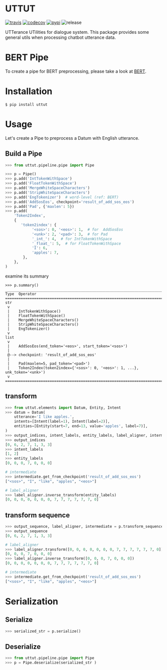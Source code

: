 # UTTUT

[![travis][travis-image]][travis-url]
[![codecov][codecov-image]][codecov-url]
[![pypi][pypi-image]][pypi-url]
![release][release-image]

[travis-image]: https://img.shields.io/travis/Yoctol/uttut.svg?style=flat
[travis-url]: https://travis-ci.org/Yoctol/uttut
[pypi-image]: https://img.shields.io/pypi/v/uttut.svg?style=flat
[pypi-url]: https://pypi.python.org/pypi/uttut
[codecov-image]: https://codecov.io/gh/Yoctol/uttut/branch/master/graph/badge.svg
[codecov-url]: https://codecov.io/gh/Yoctol/uttut
[release-image]: https://img.shields.io/github/release/Yoctol/uttut.svg


UTTerance UTilities for dialogue system. This package provides some general utils when processing chatbot utterance data.

# BERT Pipe

To create a pipe for BERT preprocessing, please take a look at [BERT](https://github.com/Yoctol/uttut/tree/master/uttut/pipeline/bert).

# Installation

```
$ pip install uttut
```

# Usage

Let's create a Pipe to preprocess a Datum with English utterance.

## Build a Pipe

```python
>>> from uttut.pipeline.pipe import Pipe

>>> p = Pipe()
>>> p.add('IntTokenWithSpace')
>>> p.add('FloatTokenWithSpace')
>>> p.add('MergeWhiteSpaceCharacters')
>>> p.add('StripWhiteSpaceCharacters')
>>> p.add('EngTokenizer')  # word-level (ref: BERT)
>>> p.add('AddSosEos', checkpoint='result_of_add_sos_eos')
>>> p.add('Pad', {'maxlen': 5})
>>> p.add(
    'Token2Index',
    {
       'token2index': {
            '<sos>': 0, '<eos>': 1,  # for  AddSosEos
            '<unk>': 2, '<pad>': 3,  # for Pad
            '_int_': 4,  # for IntTokenWithSpace
            '_float_': 5,  # for FloatTokenWithSpace
            'I': 6,
            'apples': 7,
        },
    },
)
```

examine its summary

```
>>> p.summary()
________________________________________________________________________________
Type  Operator
================================================================================
str
 v
 |    IntTokenWithSpace()
 |    FloatTokenWithSpace()
 |    MergeWhiteSpaceCharacters()
 |    StripWhiteSpaceCharacters()
 |    EngTokenizer()
 v
list
 v
 |    AddSosEos(end_token='<eos>', start_token='<sos>')
 |
 @--> checkpoint: 'result_of_add_sos_eos'
 |
 |    Pad(maxlen=5, pad_token='<pad>')
 |    Token2Index(token2index={'<sos>': 0, '<eos>': 1, ...}, unk_token='<unk>')
 v
================================================================================
```

## transform

```python
>>> from uttut.elements import Datum, Entity, Intent
>>> datum = Datum(
    utterance='I like apples.',
    intents=[Intent(label=1), Intent(label=2)],
    entities=[Entity(start=7, end=13, value='apples', label=7)],
)
>>> output_indices, intent_labels, entity_labels, label_aligner, intermediate = p.transform(datum)
>>> output_indices
[0, 6, 2, 7, 1, 3, 3]
>>> intent_labels
[1, 2]
>>> entity_labels
[0, 0, 0, 7, 0, 0, 0]

# intermediate
>>> intermediate.get_from_checkpoint('result_of_add_sos_eos')
["<sos>", "I", "like", "apples", "<eos>"] 

# label_aligner
>>> label_aligner.inverse_transform(entity_labels)
[0, 0, 0, 0, 0, 0, 0, 7, 7, 7, 7, 7, 7, 0]
```

## transform sequence

```python
>>> output_sequence, label_aligner, intermediate = p.transform_sequence('I like apples.')
>>> output_sequence
[0, 6, 2, 7, 1, 3, 3]

# label_aligner
>>> label_aligner.transform([0, 0, 0, 0, 0, 0, 0, 7, 7, 7, 7, 7, 7, 0])
[0, 0, 0, 7, 0, 0, 0]
>>> label_aligner.inverse_transform([0, 0, 0, 7, 0, 0, 0])
[0, 0, 0, 0, 0, 0, 0, 7, 7, 7, 7, 7, 7, 0]

# intermediate
>>> intermediate.get_from_checkpoint('result_of_add_sos_eos')
["<sos>", "I", "like", "apples", "<eos>"]
```

# Serialization

## Serialize

```python
>>> serialized_str = p.serialize()
```

##  Deserialize 

```python
>>> from uttut.pipeline.pipe import Pipe
>>> p = Pipe.deserialize(serialized_str )
```
